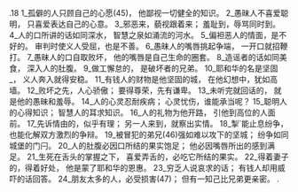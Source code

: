 .18 
1_孤僻的人只顾自己的心愿(45)， 
他鄙视一切健全的知识。 
2_愚昧人不喜爱聪明， 
只喜爱表达自己的心意。 
3_邪恶来，藐视跟着来； 
羞耻到，辱骂同时到。 
4_人的口所讲的话如同深水， 
智慧之泉如涌流的河水。 
5_偏袒恶人的情面，是不好的。 
审判时使义人受屈，也是不善。 
6_愚昧人的嘴唇挑起争端， 
一开口就招鞭打。 
7_愚昧人的口自取败坏， 
他的嘴唇是自己生命的圈套。 
8_造谣者的话如同美食， 
深入人的肚腹。 
9_做工懈怠的， 
是破坏者的兄弟。 
10_耶和华的名是坚固_， 
义人奔入就得安稳。 
11_有钱人的财物是他坚固的城， 
在他幻想中，犹如高墙。 
12_败坏之先，人心骄傲； 
要得尊荣，先有谦卑。 
13_未听完就回话的， 
就是他的愚昧和羞辱。 
14_人的心灵忍耐疾病； 
心灵忧伤，谁能承当呢？ 
15_聪明人的心得知识； 
智慧人的耳求知识。 
16_人的礼物为他开路， 
引他到高位的人面前。 
17_先诉情由的，似乎有理； 
另一人来到，就察出实情。 
18_掣`能止息纷争， 
也能化解双方激烈的争辩。 
19_被冒犯的弟兄(46)强如难以攻下的坚城； 
纷争如同城堡的门闩。 
20_人的肚腹必因口所结的果实饱足； 
他必因嘴唇所出的感到满足。 
21_生死在舌头的掌握之下， 
喜爱弄舌的，必吃它所结的果实。 
22_得着妻子的，得着好处， 
他是蒙了耶和华的恩惠。 
23_穷乏人说哀求的话； 
有钱人却用威吓的话回答。 
24_朋友太多的人，必受损害(47)； 
但有一知己比兄弟更亲密。 
.